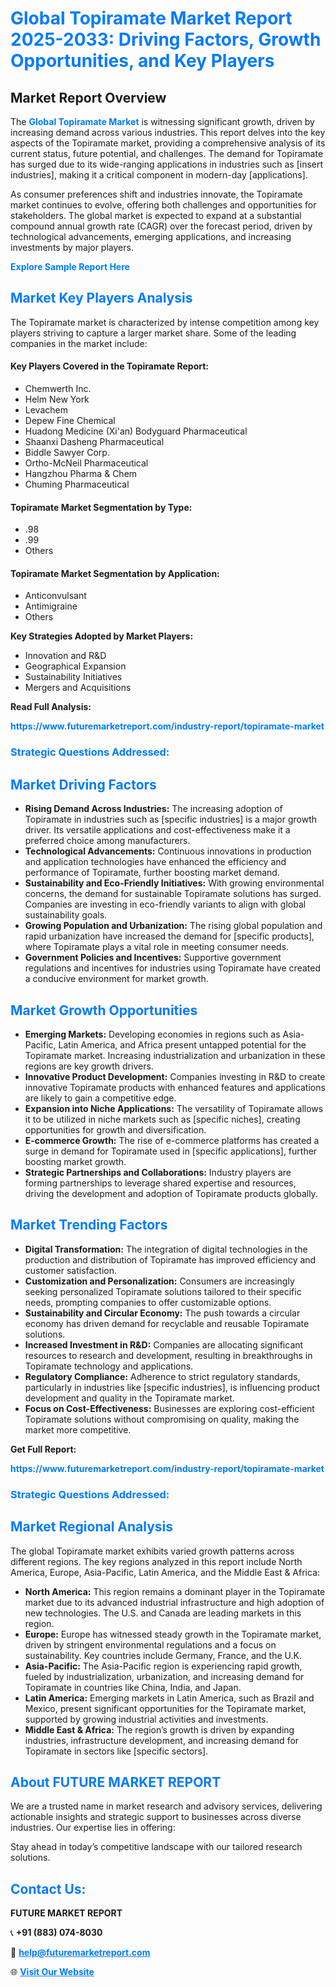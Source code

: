 <h1 style="color: #007BFF;">Global Topiramate Market Report 2025-2033: Driving Factors, Growth Opportunities, and Key Players</h1>

<section id="overview">
<h2>Market Report Overview</h2>
<p>The <a href="https://www.futuremarketreport.com/industry-report/topiramate-market" style="color: #007BFF; text-decoration: none;"><strong>Global Topiramate Market</strong></a> is witnessing significant growth, driven by increasing demand across various industries. This report delves into the key aspects of the Topiramate market, providing a comprehensive analysis of its current status, future potential, and challenges. The demand for Topiramate has surged due to its wide-ranging applications in industries such as [insert industries], making it a critical component in modern-day [applications].</p>
<p>As consumer preferences shift and industries innovate, the Topiramate market continues to evolve, offering both challenges and opportunities for stakeholders. The global market is expected to expand at a substantial compound annual growth rate (CAGR) over the forecast period, driven by technological advancements, emerging applications, and increasing investments by major players.</p>
</section>

<section id="overview">
<p><a href="https://www.futuremarketreport.com/request-sample/reportId=85503" style="color: #007BFF; text-decoration: none;"><strong>Explore Sample Report Here</strong></a></p>
</section>

<section id="key-players">
<h2 style="color: #007BFF;">Market Key Players Analysis</h2>
<p>The Topiramate market is characterized by intense competition among key players striving to capture a larger market share. Some of the leading companies in the market include:</p>
<h4>Key Players Covered in the Topiramate Report:</h4>
<ul><li>Chemwerth Inc.</li><li>Helm New York</li><li>Levachem</li><li>Depew Fine Chemical</li><li>Huadong Medicine (Xi&#039;an) Bodyguard Pharmaceutical</li><li>Shaanxi Dasheng Pharmaceutical</li><li>Biddle Sawyer Corp.</li><li>Ortho-McNeil Pharmaceutical</li><li>Hangzhou Pharma &amp; Chem</li><li>Chuming Pharmaceutical</li></ul>
<h4>Topiramate Market Segmentation by Type:</h4>
<ul><li>.98</li><li>.99</li><li>Others</li></ul>

<h4>Topiramate Market Segmentation by Application:</h4>
<ul><li>Anticonvulsant</li><li>Antimigraine</li><li>Others</li></ul>
<p><strong>Key Strategies Adopted by Market Players:</strong></p>
<ul>
<li>Innovation and R&D</li>
<li>Geographical Expansion</li>
<li>Sustainability Initiatives</li>
<li>Mergers and Acquisitions</li>
</ul>
</section>

<section>
<p><strong>Read Full Analysis: </strong></p><a href="https://www.futuremarketreport.com/industry-report/topiramate-market" style="color: #007BFF; text-decoration: none;"><strong>https://www.futuremarketreport.com/industry-report/topiramate-market</strong></a>
<h3 style="color: #007BFF;">Strategic Questions Addressed:</h3>
</section>

<section id="driving-factors">
<h2 style="color: #007BFF;">Market Driving Factors</h2>
<ul>
<li><strong>Rising Demand Across Industries:</strong> The increasing adoption of Topiramate in industries such as [specific industries] is a major growth driver. Its versatile applications and cost-effectiveness make it a preferred choice among manufacturers.</li>
<li><strong>Technological Advancements:</strong> Continuous innovations in production and application technologies have enhanced the efficiency and performance of Topiramate, further boosting market demand.</li>
<li><strong>Sustainability and Eco-Friendly Initiatives:</strong> With growing environmental concerns, the demand for sustainable Topiramate solutions has surged. Companies are investing in eco-friendly variants to align with global sustainability goals.</li>
<li><strong>Growing Population and Urbanization:</strong> The rising global population and rapid urbanization have increased the demand for [specific products], where Topiramate plays a vital role in meeting consumer needs.</li>
<li><strong>Government Policies and Incentives:</strong> Supportive government regulations and incentives for industries using Topiramate have created a conducive environment for market growth.</li>
</ul>
</section>

<section id="growth-opportunities">
<h2 style="color: #007BFF;">Market Growth Opportunities</h2>
<ul>
<li><strong>Emerging Markets:</strong> Developing economies in regions such as Asia-Pacific, Latin America, and Africa present untapped potential for the Topiramate market. Increasing industrialization and urbanization in these regions are key growth drivers.</li>
<li><strong>Innovative Product Development:</strong> Companies investing in R&D to create innovative Topiramate products with enhanced features and applications are likely to gain a competitive edge.</li>
<li><strong>Expansion into Niche Applications:</strong> The versatility of Topiramate allows it to be utilized in niche markets such as [specific niches], creating opportunities for growth and diversification.</li>
<li><strong>E-commerce Growth:</strong> The rise of e-commerce platforms has created a surge in demand for Topiramate used in [specific applications], further boosting market growth.</li>
<li><strong>Strategic Partnerships and Collaborations:</strong> Industry players are forming partnerships to leverage shared expertise and resources, driving the development and adoption of Topiramate products globally.</li>
</ul>
</section>

<section id="trending-factors">
<h2 style="color: #007BFF;">Market Trending Factors</h2>
<ul>
<li><strong>Digital Transformation:</strong> The integration of digital technologies in the production and distribution of Topiramate has improved efficiency and customer satisfaction.</li>
<li><strong>Customization and Personalization:</strong> Consumers are increasingly seeking personalized Topiramate solutions tailored to their specific needs, prompting companies to offer customizable options.</li>
<li><strong>Sustainability and Circular Economy:</strong> The push towards a circular economy has driven demand for recyclable and reusable Topiramate solutions.</li>
<li><strong>Increased Investment in R&D:</strong> Companies are allocating significant resources to research and development, resulting in breakthroughs in Topiramate technology and applications.</li>
<li><strong>Regulatory Compliance:</strong> Adherence to strict regulatory standards, particularly in industries like [specific industries], is influencing product development and quality in the Topiramate market.</li>
<li><strong>Focus on Cost-Effectiveness:</strong> Businesses are exploring cost-efficient Topiramate solutions without compromising on quality, making the market more competitive.</li>
</ul>
</section>

<section>
<p><strong>Get Full Report: </strong></p><a href="https://www.futuremarketreport.com/industry-report/topiramate-market" style="color: #007BFF; text-decoration: none;"><strong>https://www.futuremarketreport.com/industry-report/topiramate-market</strong></a>
<h3 style="color: #007BFF;">Strategic Questions Addressed:</h3>
</section>


<section id="regional-analysis">
<h2 style="color: #007BFF;">Market Regional Analysis</h2>
<p>The global Topiramate market exhibits varied growth patterns across different regions. The key regions analyzed in this report include North America, Europe, Asia-Pacific, Latin America, and the Middle East & Africa:</p>
<ul>
<li><strong>North America:</strong> This region remains a dominant player in the Topiramate market due to its advanced industrial infrastructure and high adoption of new technologies. The U.S. and Canada are leading markets in this region.</li>
<li><strong>Europe:</strong> Europe has witnessed steady growth in the Topiramate market, driven by stringent environmental regulations and a focus on sustainability. Key countries include Germany, France, and the U.K.</li>
<li><strong>Asia-Pacific:</strong> The Asia-Pacific region is experiencing rapid growth, fueled by industrialization, urbanization, and increasing demand for Topiramate in countries like China, India, and Japan.</li>
<li><strong>Latin America:</strong> Emerging markets in Latin America, such as Brazil and Mexico, present significant opportunities for the Topiramate market, supported by growing industrial activities and investments.</li>
<li><strong>Middle East & Africa:</strong> The region’s growth is driven by expanding industries, infrastructure development, and increasing demand for Topiramate in sectors like [specific sectors].</li>
</ul>
</section>

<footer>
<h2 style="color: #007BFF;">About FUTURE MARKET REPORT</h2>
<p>We are a trusted name in market research and advisory services, delivering actionable insights and strategic support to businesses across diverse industries. Our expertise lies in offering:</p>

<p>Stay ahead in today’s competitive landscape with our tailored research solutions.</p>

<h2 style="color: #007BFF;">Contact Us:</h2>
<p><strong>FUTURE MARKET REPORT</strong></p>
<p>📞 <strong>+91 (883) 074-8030</strong></p>
<p>📧 <strong><a href="mailto:help@futuremarketreport.com" style="color: #007BFF;">help@futuremarketreport.com</a></strong></p>
<p>🌐 <strong><a href="https://www.futuremarketreport.com/" style="color: #007BFF;">Visit Our Website</a></strong></p>
</footer>